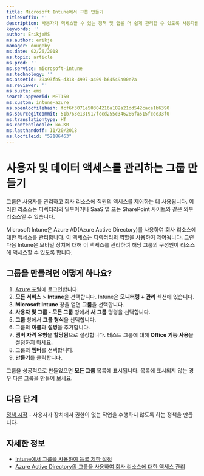 ```yaml
---
title: Microsoft Intune에서 그룹 만들기
titleSuffix: ''
description: 사용자가 액세스할 수 있는 정책 및 앱을 더 쉽게 관리할 수 있도록 사용자를 그룹으로 구성합니다.
keywords: ''
author: ErikjeMS
ms.author: erikje
manager: dougeby
ms.date: 02/26/2018
ms.topic: article
ms.prod: ''
ms.service: microsoft-intune
ms.technology: ''
ms.assetid: 39a93fb5-d318-4997-a409-b64549a00e7a
ms.reviewer: ''
ms.suite: ems
search.appverid: MET150
ms.custom: intune-azure
ms.openlocfilehash: fcf6f3071e50304216a182a21dd542cace1b6390
ms.sourcegitcommit: 51b763e131917fccd255c346286fa515fcee33f0
ms.translationtype: HT
ms.contentlocale: ko-KR
ms.lasthandoff: 11/20/2018
ms.locfileid: "52186463"
---
```

# <a name="create-a-group-to-manage-your-users-and-data-access"></a>사용자 및 데이터 액세스를 관리하는 그룹 만들기

그룹은 사용자를 관리하고 회사 리소스에 직원의 액세스를 제어하는 데 사용됩니다. 이러한 리소스는 디렉터리의 일부이거나 SaaS 앱 또는 SharePoint 사이트와 같은 외부 리소스일 수 있습니다.

Microsoft Intune은 Azure AD(Azure Active Directory)를 사용하여 회사 리소스에 대한 액세스를 관리합니다. 이 액세스는 디렉터리의 역할을 사용하여 제어됩니다. 그런 다음 Intune은 모바일 장치에 대해 이 액세스를 관리하여 해당 그룹의 구성원이 리소스에 액세스할 수 있도록 합니다.

## <a name="how-do-i-create-a-group"></a>그룹을 만들려면 어떻게 하나요?

1. [Azure 포털](https://portal.azure.com)에 로그인합니다.
2. **모든 서비스** > **Intune**을 선택합니다. Intune은 **모니터링 + 관리** 섹션에 있습니다.
3. **Microsoft Intune** 창을 열면 **그룹**을 선택합니다.
4. **사용자 및 그룹 - 모든 그룹** 창에서 **새 그룹** 명령을 선택합니다.
5. **그룹** 창에서 **그룹 형식**을 선택합니다.
5. 그룹의 **이름**과 **설명**을 추가합니다.
6. **멤버 자격 유형**을 **할당됨**으로 설정합니다. 테스트 그룹에 대해 **Office 기능 사용**을 설정하지 마세요.
7. 그룹의 **멤버**를 선택합니다.
7. **만들기**를 클릭합니다.

그룹을 성공적으로 만들었으면 **모든 그룹** 목록에 표시됩니다. 목록에 표시되지 않는 경우 다른 그룹을 만들어 보세요.

## <a name="next-steps"></a>다음 단계

[정책 시작](get-started-policies.md) - 사용자가 장치에서 권한이 없는 작업을 수행하지 않도록 하는 정책을 만듭니다.

## <a name="learn-more"></a>자세한 정보

* [Intune에서 그룹을 사용하여 등록 제한 설정](groups-add.md)
* [Azure Active Directory의 그룹을 사용하여 회사 리소스에 대한 액세스 관리](https://docs.microsoft.com/azure/active-directory/active-directory-manage-groups)
